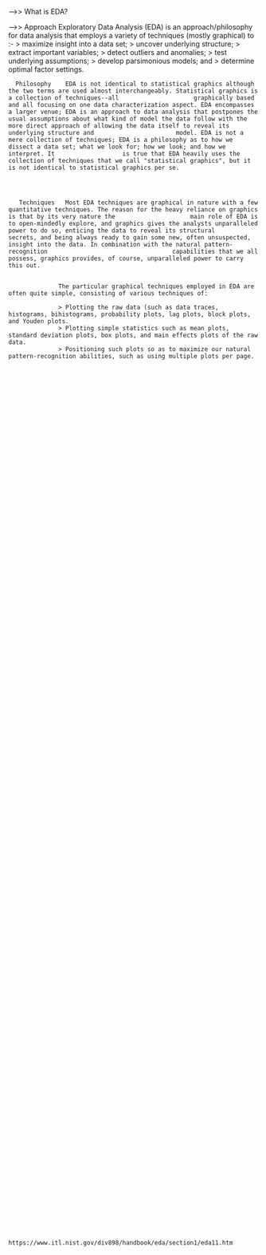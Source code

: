 -->> What is EDA?

-->> Approach	  Exploratory Data Analysis (EDA) is an approach/philosophy for data analysis that employs a variety of techniques (mostly graphical) to :-
                > maximize insight into a data set;
                > uncover underlying structure;
                > extract important variables;
                > detect outliers and anomalies;
                > test underlying assumptions;
                > develop parsimonious models; and
                > determine optimal factor settings.
                
                
                
      Philosophy	EDA is not identical to statistical graphics although the two terms are used almost interchangeably. Statistical graphics is a collection of techniques--all                     graphically based and all focusing on one data characterization aspect. EDA encompasses a larger venue; EDA is an approach to data analysis that postpones the                   usual assumptions about what kind of model the data follow with the more direct approach of allowing the data itself to reveal its underlying structure and                       model. EDA is not a mere collection of techniques; EDA is a philosophy as to how we dissect a data set; what we look for; how we look; and how we interpret. It                   is true that EDA heavily uses the collection of techniques that we call "statistical graphics", but it is not identical to statistical graphics per se.
      
      
      
      
       Techniques	Most EDA techniques are graphical in nature with a few quantitative techniques. The reason for the heavy reliance on graphics is that by its very nature the                     main role of EDA is to open-mindedly explore, and graphics gives the analysts unparalleled power to do so, enticing the data to reveal its structural                             secrets, and being always ready to gain some new, often unsuspected, insight into the data. In combination with the natural pattern-recognition                                   capabilities that we all possess, graphics provides, of course, unparalleled power to carry this out.
       
      
                  The particular graphical techniques employed in EDA are often quite simple, consisting of various techniques of:

                  > Plotting the raw data (such as data traces, histograms, bihistograms, probability plots, lag plots, block plots, and Youden plots.
                  > Plotting simple statistics such as mean plots, standard deviation plots, box plots, and main effects plots of the raw data.
                  > Positioning such plots so as to maximize our natural pattern-recognition abilities, such as using multiple plots per page.
                  
                  
                  
                  
                  
                  
                  
                  
                  
                  
                  
                  
                  
                  
                  
                  
                  
                  
                  
                  
                  
                  
                  
                  
                  
                  
                  
                  
                  
                  
                  
                  
                  
                  
                  
                  
                  
                  
                  
                  
                  
                  
                  
                  
                  
                  
                  
                  
                  
                  
                  
                  
                  
                  
                  
                  
                  
                  
                  
                  
                  
                  
                  
                  
                  
                  
                  
                  
                  
                  
                  
                  
                  
                  
                  
                  
                  
                  
                  
                  
                  
                  
                  
                  
                  
                  
                  
                  
                  
                  
                  
                  
                  
                  
                  
                  
                  
                  
                  
                  
                  
                  
                  
                  
                  
                 
                 
                 
                 
                 
                 
                 
                 
                 
                 
                 
                 
                 
                 
                 
                 
                 
                 
                 
                 
                 https://www.itl.nist.gov/div898/handbook/eda/section1/eda11.htm
